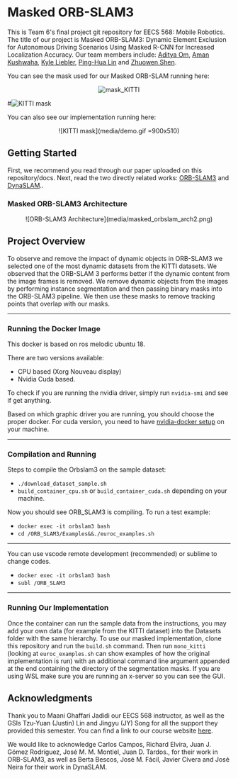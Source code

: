 # Masked ORB-SLAM3

This is Team 6's final project git repository for EECS 568: Mobile Robotics. The title of our project is Masked ORB-SLAM3: Dynamic Element Exclusion for Autonomous Driving Scenarios Using Masked R-CNN for Increased Localization Accuracy. Our team members include: [Aditya Om](https://www.linkedin.com/in/adityaom/), [Aman Kushwaha](https://www.linkedin.com/in/aman-kushwaha-19b4681b1/), [Kyle Liebler](https://www.linkedin.com/in/lieblius/), [Ping-Hua Lin](https://www.linkedin.com/in/michaelphlin/) and [Zhuowen Shen](https://www.linkedin.com/in/zhuowenshen7558/).

You can see the mask used for our Masked ORB-SLAM running here: 
<p align="center">
<img src="https://gitlab.eecs.umich.edu/v_slam/orb-slam_dynamic/-/raw/main/media/mask_KITTI.gif" alt="mask_KITTI" width="900"/>

#![KITTI mask](media/mask_KITTI.gif)
</p>

You can also see our implementation running here:

<p align="center"> ![KITTI mask](media/demo.gif =900x510) </p>

## Getting Started

First, we recommend you read through our paper uploaded on this repository/docs. Next, read the two directly related works: [ORB-SLAM3](https://github.com/UZ-SLAMLab/ORB_SLAM3?msclkid=d3a88f5eb81f11ec968f0535c7080186) and [DynaSLAM](https://github.com/BertaBescos/DynaSLAM?msclkid=fe9695b7b81f11ec9d82fc4c92af772c)..

### Masked ORB-SLAM3 Architecture
<p align="center">
 ![ORB-SLAM3 Architecture](media/masked_orbslam_arch2.png)
</p>

## Project Overview

To observe and remove the impact of dynamic objects in ORB-SLAM3 we selected one of the most dynamic datasets from the KITTI datasets. We observed that the ORB-SLAM 3 performs better if the dynamic content from the image frames is removed. We remove dynamic objects from the images by performing instance segmentation and then passing binary masks into the ORB-SLAM3 pipeline. We then use these masks to remove tracking points that overlap with our masks.


---
### Running the Docker Image

This docker is based on ros melodic ubuntu 18.

There are two versions available:
- CPU based (Xorg Nouveau display)
- Nvidia Cuda based. 

To check if you are running the nvidia driver, simply run `nvidia-smi` and see if get anything.

Based on which graphic driver you are running, you should choose the proper docker. For cuda version, you need to have [nvidia-docker setup](https://docs.nvidia.com/datacenter/cloud-native/container-toolkit/install-guide.html) on your machine.

---

### Compilation and Running

Steps to compile the Orbslam3 on the sample dataset:

- `./download_dataset_sample.sh`
- `build_container_cpu.sh` or `build_container_cuda.sh` depending on your machine.

Now you should see ORB_SLAM3 is compiling. 
To run a test example:
- `docker exec -it orbslam3 bash`
- `cd /ORB_SLAM3/Examples&&./euroc_examples.sh`

---

You can use vscode remote development (recommended) or sublime to change codes.
- `docker exec -it orbslam3 bash`
- `subl /ORB_SLAM3`

---

### Running Our Implementation

Once the container can run the sample data from the instructions, you may add your own data (for example from the KITTI dataset) into the Datasets folder with the same hierarchy. To use our masked implementation, clone this repository and run the `build.sh` command. Then run `mono_kitti` (looking at `euroc_examples.sh` can show examples of how the original implementation is run) with an additional command line argument appended at the end containing the directory of the segmentation masks. If you are using WSL make sure you are running an x-server so you can see the GUI.

## Acknowledgments

Thank you to Maani Ghaffari Jadidi our EECS 568 instructor, as well as the GSIs Tzu-Yuan (Justin) Lin and Jingyu (JY) Song for all the support they provided this semester. You can find a link to our course website [here](http://robots.engin.umich.edu/mobilerobotics/).

We would like to acknowledge  Carlos Campos, Richard Elvira, Juan J. Gómez Rodríguez, José M. M. Montiel, Juan D. Tardos., for their work in ORB-SLAM3, as well as Berta Bescos, José M. Fácil, Javier Civera and José Neira for their work in DynaSLAM. 
